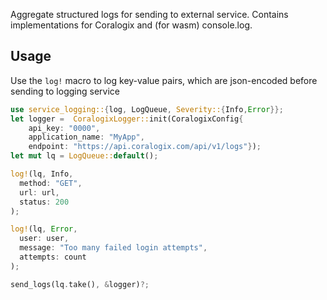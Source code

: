 Aggregate structured logs for sending to external service.
Contains implementations for Coralogix and (for wasm) console.log.


## Usage

Use the `log!` macro to log key-value pairs, which are json-encoded
before sending to logging service

```rust
use service_logging::{log, LogQueue, Severity::{Info,Error}};
let logger =  CoralogixLogger::init(CoralogixConfig{
    api_key: "0000",
    application_name: "MyApp",
    endpoint: "https://api.coralogix.com/api/v1/logs"});
let mut lq = LogQueue::default();

log!(lq, Info, 
  method: "GET",
  url: url,
  status: 200
);

log!(lq, Error,
  user: user,
  message: "Too many failed login attempts",
  attempts: count
);

send_logs(lq.take(), &logger)?;
```
